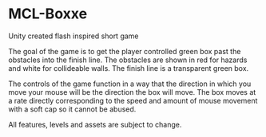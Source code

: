 # MCL-Boxxe
Unity created flash inspired short game

The goal of the game is to get the player controlled green box past the obstacles into the finish line.
The obstacles are shown in red for hazards and white for collideable walls.
The finish line is a transparent green box.

The controls of the game function in a way that the direction in which you move your mouse will be the direction the box will move.
The box moves at a rate directly corresponding to the speed and amount of mouse movement with a soft cap so it cannot be abused.

All features, levels and assets are subject to change.
